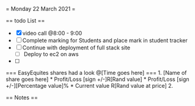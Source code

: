 = Monday 22 March 2021 =

== todo List ==
- [X] video call @8:00 - 9:00
- [ ] Complete marking for Students and place mark in student tracker
- [ ] Continue with deployment of full stack site
	- [ ] Deploy to ec2 on aws
- [ ] 

=== EasyEquites shares had a look @[Time goes here] ===
	1. [Name of share goes here]
		* Profit/Loss [sign +/-]R[Rand value]
		* Profit/Loss [sign +/-][Percentage value]%
		* Current value R[Rand value at price]
	2. 

== Notes ==

